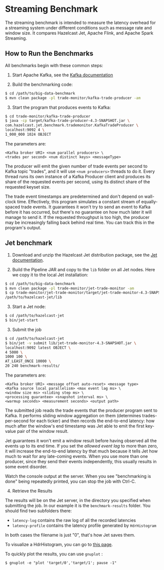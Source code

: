 # Streaming Benchmark

The streaming benchmark is intended to measure the latency overhead
for a streaming system under different conditions such as message
rate and window size. It compares Hazelcast Jet, Apache Flink,
and Apache Spark Streaming.

## How to Run the Benchmarks

All benchmarks begin with these common steps:

1. Start Apache Kafka, see the [Kafka
   documentation](https://kafka.apache.org/documentation/)

2. Build the benchmarking code:

```bash
$ cd /path/to/big-data-benchmark
$ mvn clean package -pl trade-monitor/kafka-trade-producer -am
```

3. Start the program that produces events to Kafka:

```bash
$ cd trade-monitor/kafka-trade-producer
$ java -cp target/kafka-trade-producer-4.3-SNAPSHOT.jar \
com.hazelcast.jet.benchmark.trademonitor.KafkaTradeProducer \
localhost:9092 4 \
1_000_000 1024 OBJECT
```

The parameters are:

```
<Kafka broker URI> <num parallel producers> \
<trades per second> <num distinct keys> <messageType>
```

The producer will emit the given number of trade events per second to
Kafka topic "trades", and it will use `<num producers>` threads to do
it. Every thread runs its own instance of a Kafka Producer client and
produces its share of the requested events per second, using its
distinct share of the requested keyset size.

The trade event timestamps are predetermined and don't depend on
wall-clock time. Effectively, this program simulates a constant stream
of equally-spaced trade events. It guarantees it won't try to send an
event to Kafka before it has occurred, but there's no guarantee on how
much later it will manage to send it. If the requested throughput is too
high, the producer may be increasingly falling back behind real time.
You can track this in the program's output.

## Jet benchmark

1. Download and unzip the Hazelcast Jet distribution package, see the
[Jet documentation](https://jet-start.sh/docs/operations/installation).

2. Build the Pipeline JAR and copy to the `lib` folder on all Jet nodes.
Here we copy it to the local Jet installation:

```bash
$ cd /path/to/big-data-benchmark
$ mvn clean package -pl trade-monitor/jet-trade-monitor -am
$ cp trade-monitor/jet-trade-monitor/target/jet-trade-monitor-4.3-SNAPSHOT.jar \
/path/to/hazelcast-jet/lib
```

3. Start a Jet node:

```bash
$ cd /path/to/hazelcast-jet
$ bin/jet-start
```

3. Submit the job

```bash
$ cd /path/to/hazelcast-jet
$ bin/jet -v submit lib/jet-trade-monitor-4.3-SNAPSHOT.jar \
localhost:9092 latest OBJECT \
4 5000 \
1000 100 \
AT_LEAST_ONCE 10000 \
20 240 benchmark-results/
```

The parameters are:

```
<Kafka broker URI> <message offset auto-reset> <message type>
<Kafka source local parallelism> <max event lag ms> \
<window size ms> <sliding step ms> \
<processing guarantee> <snapshot interval ms> \
<warmup seconds> <measurement seconds> <output path>
```

The submitted job reads the trade events that the producer program sent
to Kafka. It performs sliding window aggregation on them (determines
trades-per-second for each ticker) and then records the end-to-end
latency: how much after the window's end timestamp was Jet able to emit
the first key-value pair of the window result.

Jet guarantees it won't emit a window result before having observed all
the events up to its end time. If you set the _allowed event lag_ to
more than zero, it will increase the end-to-end latency by that much
because it tells Jet how much to wait for any late-coming events. When
you use more than one producer, since they send their events
independently, this usually results in some event disorder.

Watch the console output at the server. When you see "benchmarking is
done" being repeatedly printed, you can stop the job with Ctrl-C.

4. Retrieve the Results

The results will be on the Jet server, in the directory you specified
when submitting the job. In our example it is the `benchmark-results`
folder. You should find two subfolders there:

- `latency-log` contains the raw log of all the recorded latencies
- `latency-profile` contains the latency profile generated by
  `HdrHistogram`

In both cases the filename is just "0", that's how Jet saves them.

To visualize a HdrHistogram, you can go to [this
page](https://hdrhistogram.github.io/HdrHistogram/plotFiles.html).

To quickly plot the results, you can use `gnuplot` :

```
$ gnuplot -e "plot 'target/0','target/1'; pause -1"
```
